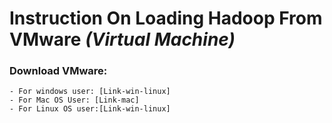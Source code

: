 # Instruction On Loading Hadoop From VMware *(Virtual Machine)*

### Download VMware:
    - For windows user: [Link-win-linux]
    - For Mac OS User: [Link-mac]
    - For Linux OS user:[Link-win-linux]
    
[Link-win-linux]: <https://my.vmware.com/web/vmware/info/slug/desktop_end_user_computing/vmware_workstation_pro/12_0>
[Link-mac]: <https://my.vmware.com/web/vmware/details?downloadGroup=FUS-800&productId=527&rPId=8667>



